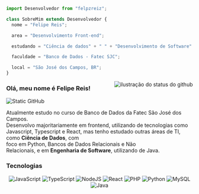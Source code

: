 ```js
import Desenvolvedor from "felpzreiz";

class SobreMim extends Desenvolvedor {
  nome = "Felipe Reis";

  area = "Desenvolvimento Front-end";

  estudando = "Ciência de dados" + " " + "Desenvolvimento de Software"

  faculdade = "Banco de Dados - Fatec SJC";

  local = "São José dos Campos, BR";
}
```

<img align='right' src="https://github-readme-stats.vercel.app/api?username=felpzreiz&show_icons=true&title_color=ffffff&text_color=ffffff&icon_color=79c0ff&bg_color=161b22&border_color=161b22&cache_seconds=2300" alt="ilustração do status do github">

### Olá, meu nome é Felipe Reis!

<img src="https://img.shields.io/static/v1?label=Overview&message=felpzreiz&color=161b22&style=for-the-badge&logo=GitHub" alt="Static GitHub">

<p>Atualmente estudo no curso de Banco de Dados da Fatec São José dos Campos.<br/> Desenvolvo majoritariamente em frontend, utilizando de tecnologias como Javascript, Typescript e React, mas tenho estudado outras áreas de TI, como <b>Ciência de Dados</b>, com<br>foco em Python, Bancos de Dados Relacionais e Não<br>Relacionais, e em <B>Engenharia de Software</B>, utilizando de Java.</p>

### Tecnologias<br>
<div align = "center">
  
![JavaScript](https://img.shields.io/badge/javascript-%23323330.svg?style=for-the-badge&logo=javascript&logoColor=%23F7DF1E) ![TypeScript](https://img.shields.io/badge/typescript-%23007ACC.svg?style=for-the-badge&logo=typescript&logoColor=white) ![NodeJS](https://img.shields.io/badge/node.js-6DA55F?style=for-the-badge&logo=node.js&logoColor=white) ![React](https://img.shields.io/badge/react-%2320232a.svg?style=for-the-badge&logo=react&logoColor=%2361DAFB) ![PHP](https://img.shields.io/badge/php-%23777BB4.svg?style=for-the-badge&logo=php&logoColor=white) ![Python](https://img.shields.io/badge/python-3670A0?style=for-the-badge&logo=python&logoColor=ffdd54) ![MySQL](https://img.shields.io/badge/mysql-4479A1.svg?style=for-the-badge&logo=mysql&logoColor=white) ![Java](https://img.shields.io/badge/java-%23ED8B00.svg?style=for-the-badge&logo=openjdk&logoColor=white) 

</div>
